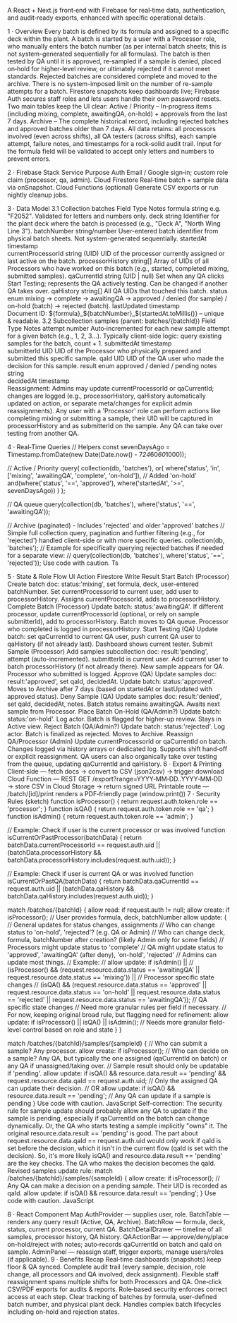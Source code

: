 A React + Next.js front‑end with Firebase for real‑time data, authentication, and audit‑ready exports, enhanced with specific operational details.

1 · Overview
Every batch is defined by its formula and assigned to a specific deck within the plant. A batch is started by a user with a Processor role, who manually enters the batch number (as per internal batch sheets; this is not system-generated sequentially for all formulas). The batch is then tested by QA until it is approved, re‑sampled if a sample is denied, placed on‑hold for higher-level review, or ultimately rejected if it cannot meet standards. Rejected batches are considered complete and moved to the archive. There is no system-imposed limit on the number of re-sample attempts for a batch.
Firestore snapshots keep dashboards live; Firebase Auth secures staff roles and lets users handle their own password resets. Two main tables keep the UI clear:
Active / Priority – In‑progress items (including mixing, complete, awaitingQA, on-hold) + approvals from the last 7 days.
Archive – The complete historical record, including rejected batches and approved batches older than 7 days.
All data retains: all processors involved (even across shifts), all QA testers (across shifts), each sample attempt, failure notes, and timestamps for a rock‑solid audit trail. Input for the formula field will be validated to accept only letters and numbers to prevent errors.

2 · Firebase Stack
Service	Purpose
Auth	Email / Google sign‑in; custom role claim (processor, qa, admin).
Cloud Firestore	Real‑time batch + sample data via onSnapshot.
Cloud Functions (optional)	Generate CSV exports or run nightly cleanup jobs.

3 · Data Model
3.1 Collection batches
Field	Type	Notes
formula	string	e.g. "F2052". Validated for letters and numbers only.
deck	string	Identifier for the plant deck where the batch is processed (e.g., "Deck A", "North Wing Line 3").
batchNumber	string/number	User-entered batch identifier from physical batch sheets. Not system-generated sequentially.
startedAt	timestamp	
currentProcessorId	string (UID)	UID of the processor currently assigned or last active on the batch.
processorHistory	string[]	Array of UIDs of all Processors who have worked on this batch (e.g., started, completed mixing, submitted samples).
qaCurrentId	string (UID | null)	Set when any QA clicks Start Testing; represents the QA actively testing. Can be changed if another QA takes over.
qaHistory	string[]	All QA UIDs that touched this batch.
status	enum	mixing → complete → awaitingQA → approved / denied (for sample) / on-hold (batch) → rejected (batch).
lastUpdated	timestamp	
Document ID: ${formula}_${batchNumber}_${startedAt.toMillis()} – unique & readable.
3.2 Subcollection samples (parent: batches/{batchId})
Field	Type	Notes
attempt	number	Auto‑incremented for each new sample attempt for a given batch (e.g., 1, 2, 3...). Typically client-side logic: query existing samples for the batch, count + 1.
submittedAt	timestamp	
submitterId	UID	UID of the Processor who physically prepared and submitted this specific sample.
qaId	UID	UID of the QA user who made the decision for this sample.
result	enum	approved / denied / pending
notes	string	
decidedAt	timestamp	
Reassignment: Admins may update currentProcessorId or qaCurrentId; changes are logged (e.g., processorHistory, qaHistory automatically updated on action, or separate meta/changes for explicit admin reassignments). Any user with a 'Processor' role can perform actions like completing mixing or submitting a sample, their UID will be captured in processorHistory and as submitterId on the sample. Any QA can take over testing from another QA.

4 · Real‑Time Queries
// Helpers
const sevenDaysAgo = Timestamp.fromDate(new Date(Date.now() - 7*24*60*60*1000));

// Active / Priority
query(
  collection(db, 'batches'),
  or(
    where('status', 'in', ['mixing', 'awaitingQA', 'complete', 'on-hold']), // Added 'on-hold'
    and(where('status', '==', 'approved'), where('startedAt', '>=', sevenDaysAgo))
  )
);

// QA queue
query(collection(db, 'batches'), where('status', '==', 'awaitingQA'));

// Archive (paginated) - Includes 'rejected' and older 'approved' batches
// Simple full collection query, pagination and further filtering (e.g., for 'rejected') handled client-side or with more specific queries.
collection(db, 'batches');
// Example for specifically querying rejected batches if needed for a separate view:
// query(collection(db, 'batches'), where('status', '==', 'rejected'));
Use code with caution.
Ts

5 · State & Role Flow
UI Action	Firestore Write	Result
Start Batch (Processor)	Create batch doc: status:'mixing', set formula, deck, user-entered batchNumber. Set currentProcessorId to current user, add user to processorHistory.	Assigns currentProcessorId, adds to processorHistory.
Complete Batch (Processor)	Update batch: status:'awaitingQA'. If different processor, update currentProcessorId (optional, or rely on sample submitterId), add to processorHistory.	Batch moves to QA queue. Processor who completed is logged in processorHistory.
Start Testing (QA)	Update batch: set qaCurrentId to current QA user, push current QA user to qaHistory (if not already last).	Dashboard shows current tester.
Submit Sample (Processor)	Add samples subcollection doc: result:'pending', attempt (auto-incremented). submitterId is current user. Add current user to batch processorHistory (if not already there).	New sample appears for QA. Processor who submitted is logged.
Approve (QA)	Update samples doc: result:'approved', set qaId, decidedAt. Update batch: status:'approved'.	Moves to Archive after 7 days (based on startedAt or lastUpdated with approved status).
Deny Sample (QA)	Update samples doc: result:'denied', set qaId, decidedAt, notes. Batch status remains awaitingQA.	Awaits next sample from Processor.
Place Batch On-Hold (QA/Admin?)	Update batch: status:'on-hold'. Log actor.	Batch is flagged for higher-up review. Stays in Active view.
Reject Batch (QA/Admin?)	Update batch: status:'rejected'. Log actor.	Batch is finalized as rejected. Moves to Archive.
Reassign QA/Processor (Admin)	Update currentProcessorId or qaCurrentId on batch. Changes logged via history arrays or dedicated log.	Supports shift hand‑off or explicit reassignment. QA users can also organically take over testing from the queue, updating qaCurrentId and qaHistory.
6 · Export & Printing
Client‑side — fetch docs → convert to CSV (json2csv) → trigger download
Cloud Function — REST GET /export?range=YYYY‑MM‑DD..YYYY‑MM‑DD → store CSV in Cloud Storage → return signed URL
Printable route — /batch/[id]/print renders a PDF‑friendly page (window.print())
7 · Security Rules (sketch)
function isProcessor() {
  return request.auth.token.role == 'processor';
}
function isQA() {
  return request.auth.token.role == 'qa';
}
function isAdmin() {
  return request.auth.token.role == 'admin';
}

// Example: Check if user is the current processor or was involved
function isCurrentOrPastProcessor(batchData) {
  return batchData.currentProcessorId == request.auth.uid ||
         (batchData.processorHistory && batchData.processorHistory.includes(request.auth.uid));
}

// Example: Check if user is current QA or was involved
function isCurrentOrPastQA(batchData) {
    return batchData.qaCurrentId == request.auth.uid ||
           (batchData.qaHistory && batchData.qaHistory.includes(request.auth.uid));
}

match /batches/{batchId} {
  allow read: if request.auth != null;
  allow create: if isProcessor(); // User provides formula, deck, batchNumber
  allow update: {
    // General updates for status changes, assignments
    // Who can change status to 'on-hold', 'rejected'? (e.g. QA or Admin)
    // Who can change deck, formula, batchNumber after creation? (likely Admin only for some fields)
    // Processors might update status to 'complete'
    // QA might update status to 'approved', 'awaitingQA' (after deny), 'on-hold', 'rejected'
    // Admins can update most things.
    // Example:
    // allow update: if isAdmin() ||
    //                  (isProcessor() && (request.resource.data.status == 'awaitingQA' || request.resource.data.status == 'mixing')) || // Processor specific state changes
    //                  (isQA() && (request.resource.data.status == 'approved' || request.resource.data.status == 'on-hold' || request.resource.data.status == 'rejected' || request.resource.data.status == 'awaitingQA')); // QA specific state changes
    // Need more granular rules per field if necessary.
    // For now, keeping original broad rule, but flagging need for refinement:
    allow update: if isProcessor() || isQA() || isAdmin(); // Needs more granular field-level control based on role and state
  }
}

match /batches/{batchId}/samples/{sampleId} {
  // Who can submit a sample? Any processor.
  allow create: if isProcessor();
  // Who can decide on a sample? Any QA, but typically the one assigned (qaCurrentId on batch) or any QA if unassigned/taking over.
  // Sample result should only be updatable if 'pending'.
  allow update: if isQA() && resource.data.result == 'pending' && request.resource.data.qaId == request.auth.uid; // Only the assigned QA can update their decision.
  // OR allow update: if isQA() && resource.data.result == 'pending'; // Any QA can update if a sample is pending
}
Use code with caution.
JavaScript
Self-correction: The security rule for sample update should probably allow any QA to update if the sample is pending, especially if qaCurrentId on the batch can change dynamically. Or, the QA who starts testing a sample implicitly "owns" it. The original resource.data.result == 'pending' is good. The part about request.resource.data.qaId == request.auth.uid would only work if qaId is set before the decision, which it isn't in the current flow (qaId is set with the decision). So, it's more likely isQA() and resource.data.result == 'pending' are the key checks. The QA who makes the decision becomes the qaId.
Revised samples update rule:
match /batches/{batchId}/samples/{sampleId} {
  allow create: if isProcessor();
  // Any QA can make a decision on a pending sample. Their UID is recorded as qaId.
  allow update: if isQA() && resource.data.result == 'pending';
}
Use code with caution.
JavaScript

8 · React Component Map
AuthProvider — supplies user, role.
BatchTable — renders any query result (Active, QA, Archive).
BatchRow — formula, deck, status, current processor, current QA.
BatchDetailDrawer — timeline of all samples, processor history, QA history.
QAActionBar — approve/deny/place on-hold/reject with notes; auto‑records qaCurrentId on batch and qaId on sample.
AdminPanel — reassign staff, trigger exports, manage users/roles (if applicable).
9 · Benefits Recap
Real‑time dashboards (snapshots) keep floor & QA synced.
Complete audit trail (every sample, decision, role change, all processors and QA involved, deck assignment).
Flexible staff reassignment spans multiple shifts for both Processors and QA.
One‑click CSV/PDF exports for audits & reports.
Role‑based security enforces correct access at each step.
Clear tracking of batches by formula, user-defined batch number, and physical plant deck.
Handles complex batch lifecycles including on-hold and rejection states.